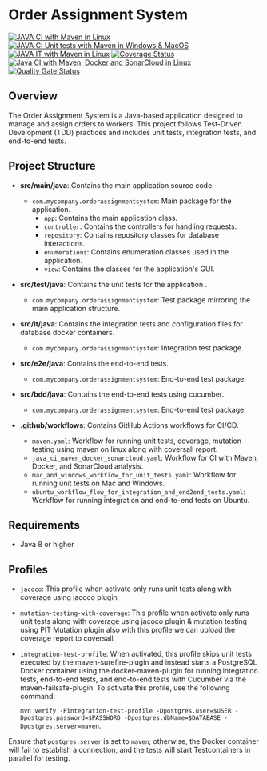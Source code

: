 # Order Assignment System

[![JAVA CI with Maven in Linux](https://github.com/MeIbtihajnaeem/Project-Test-Driven-Development/actions/workflows/maven.yaml/badge.svg?branch=main)](https://github.com/MeIbtihajnaeem/Project-Test-Driven-Development/actions/workflows/maven.yaml)  [![JAVA CI Unit tests with Maven in Windows & MacOS](https://github.com/MeIbtihajnaeem/Project-Test-Driven-Development/actions/workflows/mac_and_windows_workflow_for_unit_tests.yaml/badge.svg)](https://github.com/MeIbtihajnaeem/Project-Test-Driven-Development/actions/workflows/mac_and_windows_workflow_for_unit_tests.yaml)  [![JAVA IT with Maven in Linux](https://github.com/MeIbtihajnaeem/Project-Test-Driven-Development/actions/workflows/ubuntu_workflow_flow_for_integration_and_end2end_tests.yaml/badge.svg)](https://github.com/MeIbtihajnaeem/Project-Test-Driven-Development/actions/workflows/ubuntu_workflow_flow_for_integration_and_end2end_tests.yaml)  [![Coverage Status](https://coveralls.io/repos/github/MeIbtihajnaeem/Project-Test-Driven-Development/badge.svg?branch=main)](https://coveralls.io/github/MeIbtihajnaeem/Project-Test-Driven-Development?branch=main) [![Java CI with Maven, Docker and SonarCloud in Linux](https://github.com/MeIbtihajnaeem/Project-Test-Driven-Development/actions/workflows/java_ci_maven_docker_sonarcloud.yaml/badge.svg)](https://github.com/MeIbtihajnaeem/Project-Test-Driven-Development/actions/workflows/java_ci_maven_docker_sonarcloud.yaml) [![Quality Gate Status](https://sonarcloud.io/api/project_badges/measure?project=MeIbtihajnaeem_Project-Test-Driven-Development&metric=alert_status)](https://sonarcloud.io/summary/new_code?id=MeIbtihajnaeem_Project-Test-Driven-Development)

## Overview
The Order Assignment System is a Java-based application designed to manage and assign orders to workers. This project follows Test-Driven Development (TDD) practices and includes unit tests, integration tests, and end-to-end tests.

## Project Structure

- **src/main/java**: Contains the main application source code.
  - `com.mycompany.orderassignmentsystem`: Main package for the application.
    - `app`: Contains the main application class.
    - `controller`: Contains the controllers for handling requests.
    - `repository`: Contains repository classes for database interactions.
    - `enumerations`: Contains enumeration classes used in the application.
    - `view`: Contains the classes for the application's GUI.

- **src/test/java**: Contains the unit tests for the application .
  - `com.mycompany.orderassignmentsystem`: Test package mirroring the main application structure.

- **src/it/java**: Contains the integration tests and configuration files for database docker containers.
  - `com.mycompany.orderassignmentsystem`: Integration test package.

- **src/e2e/java**: Contains the end-to-end tests.
  - `com.mycompany.orderassignmentsystem`: End-to-end test package.

- **src/bdd/java**: Contains the end-to-end tests using cucumber.
  - `com.mycompany.orderassignmentsystem`: End-to-end test package.

- **.github/workflows**: Contains GitHub Actions workflows for CI/CD.
  - `maven.yaml`: Workflow for running unit tests, coverage, mutation testing using maven on linux along with coversall report.
  - `java_ci_maven_docker_sonarcloud.yaml`: Workflow for CI with Maven, Docker, and SonarCloud analysis.
  - `mac_and_windows_workflow_for_unit_tests.yaml`: Workflow for running unit tests on Mac and Windows.
  - `ubuntu_workflow_flow_for_integration_and_end2end_tests.yaml`: Workflow for running integration and end-to-end tests on Ubuntu.

## Requirements

- Java 8 or higher

## Profiles

- `jacoco`: This profile when activate only runs unit tests along with coverage using jacoco plugin 

- `mutation-testing-with-coverage`: This profile when activate only runs unit tests along with coverage using jacoco plugin & mutation testing using PIT Mutation plugin also with this profile we can upload the coverage report to coversall.

- `integration-test-profile`: When activated, this profile skips unit tests executed by the maven-surefire-plugin and instead starts a PostgreSQL Docker container using the docker-maven-plugin for running integration tests, end-to-end tests, and end-to-end tests with Cucumber via the maven-failsafe-plugin. To activate this profile, use the following command: 

    `mvn verify -Pintegration-test-profile -Dpostgres.user=$USER -Dpostgres.password=$PASSWORD -Dpostgres.dbName=$DATABASE -Dpostgres.server=maven`. 

Ensure that `postgres.server` is set to `maven`; otherwise, the Docker container will fail to establish a connection, and the tests will start Testcontainers in parallel for testing.
